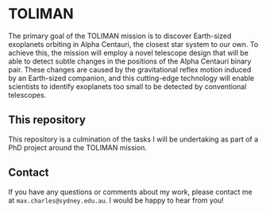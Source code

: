 # TOLIMAN

The primary goal of the TOLIMAN mission is to discover Earth-sized exoplanets orbiting in Alpha Centauri, the closest star system to our own. To achieve this, the mission will employ a novel telescope design that will be able to detect subtle changes in the positions of the Alpha Centauri binary pair. These changes are caused by the gravitational reflex motion induced by an Earth-sized companion, and this cutting-edge technology will enable scientists to identify exoplanets too small to be detected by conventional telescopes.


## This repository
This repository is a culmination of the tasks I will be undertaking as part of a PhD project around the TOLIMAN mission.

## Contact
If you have any questions or comments about my work, please contact me at `max.charles@sydney.edu.au`. I would be happy to hear from you!
